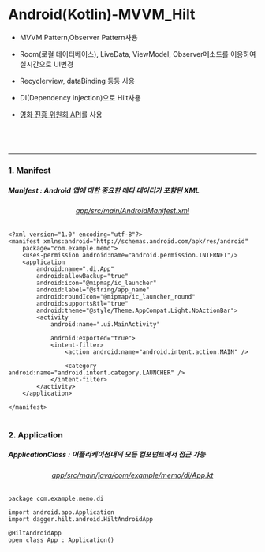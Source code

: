 # Android(Kotlin)-MVVM_Hilt

 - MVVM Pattern,Observer Pattern사용<br>
 
 - Room(로컬 데이터베이스), LiveData, ViewModel, Observer메소드를 이용하여 실시간으로 UI변경<br>
 
 - Recyclerview, dataBinding 등등 사용<br>
 
 - DI(Dependency injection)으로 Hilt사용
 
 - <a href ="https://www.kobis.or.kr/kobisopenapi/homepg/main/main.do">영화 진흥 위원회 API</a>를 사용
 
#
<br>
<hr>

<h3>1. Manifest</h3>

<h5>Manifest : Android 앱에 대한 중요한 메타 데이터가 포함된 XML</h5>

<div align="center">
 <h6>
  <a href="app/src/main/AndroidManifest.xml">
   app/src/main/AndroidManifest.xml
  </a>
 </h6>
</div>

```
<?xml version="1.0" encoding="utf-8"?>
<manifest xmlns:android="http://schemas.android.com/apk/res/android"
    package="com.example.memo">
    <uses-permission android:name="android.permission.INTERNET"/>
    <application
        android:name=".di.App"
        android:allowBackup="true"
        android:icon="@mipmap/ic_launcher"
        android:label="@string/app_name"
        android:roundIcon="@mipmap/ic_launcher_round"
        android:supportsRtl="true"
        android:theme="@style/Theme.AppCompat.Light.NoActionBar">
        <activity
            android:name=".ui.MainActivity"

            android:exported="true">
            <intent-filter>
                <action android:name="android.intent.action.MAIN" />

                <category android:name="android.intent.category.LAUNCHER" />
            </intent-filter>
        </activity>
    </application>

</manifest>
```

#

<h3>2. Application</h3>

<h5>ApplicationClass : 어플리케이션내의 모든 컴포넌트에서 접근 가능</h5>

<div align="center">
 <h6>
  <a href="app/src/main/java/com/example/memo/di/App.kt">
   app/src/main/java/com/example/memo/di/App.kt
  </a>
 </div>

```
package com.example.memo.di

import android.app.Application
import dagger.hilt.android.HiltAndroidApp

@HiltAndroidApp
open class App : Application()
```
